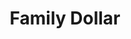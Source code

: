 ---
title: "Family Dollar"
url: /mansfield/family-dollar-lexington-avenue-2/
shop: variety store
---